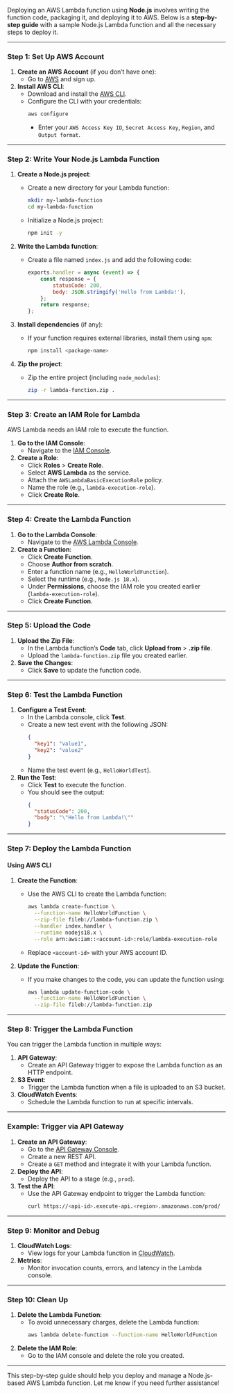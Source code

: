 Deploying an AWS Lambda function using **Node.js** involves writing the function code, packaging it, and deploying it to AWS. Below is a **step-by-step guide** with a sample Node.js Lambda function and all the necessary steps to deploy it.

---

### **Step 1: Set Up AWS Account**
1. **Create an AWS Account** (if you don’t have one):
   - Go to [AWS](https://aws.amazon.com/) and sign up.
2. **Install AWS CLI**:
   - Download and install the [AWS CLI](https://docs.aws.amazon.com/cli/latest/userguide/install-cliv2.html).
   - Configure the CLI with your credentials:
     ```bash
     aws configure
     ```
     - Enter your `AWS Access Key ID`, `Secret Access Key`, `Region`, and `Output format`.

---

### **Step 2: Write Your Node.js Lambda Function**
1. **Create a Node.js project**:
   - Create a new directory for your Lambda function:
     ```bash
     mkdir my-lambda-function
     cd my-lambda-function
     ```
   - Initialize a Node.js project:
     ```bash
     npm init -y
     ```

2. **Write the Lambda function**:
   - Create a file named `index.js` and add the following code:
     ```javascript
     exports.handler = async (event) => {
         const response = {
             statusCode: 200,
             body: JSON.stringify('Hello from Lambda!'),
         };
         return response;
     };
     ```

3. **Install dependencies** (if any):
   - If your function requires external libraries, install them using `npm`:
     ```bash
     npm install <package-name>
     ```

4. **Zip the project**:
   - Zip the entire project (including `node_modules`):
     ```bash
     zip -r lambda-function.zip .
     ```

---

### **Step 3: Create an IAM Role for Lambda**
AWS Lambda needs an IAM role to execute the function.

1. **Go to the IAM Console**:
   - Navigate to the [IAM Console](https://console.aws.amazon.com/iam/).
2. **Create a Role**:
   - Click **Roles** > **Create Role**.
   - Select **AWS Lambda** as the service.
   - Attach the `AWSLambdaBasicExecutionRole` policy.
   - Name the role (e.g., `lambda-execution-role`).
   - Click **Create Role**.

---

### **Step 4: Create the Lambda Function**
1. **Go to the Lambda Console**:
   - Navigate to the [AWS Lambda Console](https://console.aws.amazon.com/lambda/).
2. **Create a Function**:
   - Click **Create Function**.
   - Choose **Author from scratch**.
   - Enter a function name (e.g., `HelloWorldFunction`).
   - Select the runtime (e.g., `Node.js 18.x`).
   - Under **Permissions**, choose the IAM role you created earlier (`lambda-execution-role`).
   - Click **Create Function**.

---

### **Step 5: Upload the Code**
1. **Upload the Zip File**:
   - In the Lambda function’s **Code** tab, click **Upload from** > **.zip file**.
   - Upload the `lambda-function.zip` file you created earlier.
2. **Save the Changes**:
   - Click **Save** to update the function code.

---

### **Step 6: Test the Lambda Function**
1. **Configure a Test Event**:
   - In the Lambda console, click **Test**.
   - Create a new test event with the following JSON:
     ```json
     {
       "key1": "value1",
       "key2": "value2"
     }
     ```
   - Name the test event (e.g., `HelloWorldTest`).
2. **Run the Test**:
   - Click **Test** to execute the function.
   - You should see the output:
     ```json
     {
       "statusCode": 200,
       "body": "\"Hello from Lambda!\""
     }
     ```

---

### **Step 7: Deploy the Lambda Function**
#### **Using AWS CLI**
1. **Create the Function**:
   - Use the AWS CLI to create the Lambda function:
     ```bash
     aws lambda create-function \
       --function-name HelloWorldFunction \
       --zip-file fileb://lambda-function.zip \
       --handler index.handler \
       --runtime nodejs18.x \
       --role arn:aws:iam::<account-id>:role/lambda-execution-role
     ```
   - Replace `<account-id>` with your AWS account ID.

2. **Update the Function**:
   - If you make changes to the code, you can update the function using:
     ```bash
     aws lambda update-function-code \
       --function-name HelloWorldFunction \
       --zip-file fileb://lambda-function.zip
     ```

---

### **Step 8: Trigger the Lambda Function**
You can trigger the Lambda function in multiple ways:
1. **API Gateway**:
   - Create an API Gateway trigger to expose the Lambda function as an HTTP endpoint.
2. **S3 Event**:
   - Trigger the Lambda function when a file is uploaded to an S3 bucket.
3. **CloudWatch Events**:
   - Schedule the Lambda function to run at specific intervals.

---

### **Example: Trigger via API Gateway**
1. **Create an API Gateway**:
   - Go to the [API Gateway Console](https://console.aws.amazon.com/apigateway/).
   - Create a new REST API.
   - Create a `GET` method and integrate it with your Lambda function.
2. **Deploy the API**:
   - Deploy the API to a stage (e.g., `prod`).
3. **Test the API**:
   - Use the API Gateway endpoint to trigger the Lambda function:
     ```bash
     curl https://<api-id>.execute-api.<region>.amazonaws.com/prod/
     ```

---

### **Step 9: Monitor and Debug**
1. **CloudWatch Logs**:
   - View logs for your Lambda function in [CloudWatch](https://console.aws.amazon.com/cloudwatch/).
2. **Metrics**:
   - Monitor invocation counts, errors, and latency in the Lambda console.

---

### **Step 10: Clean Up**
1. **Delete the Lambda Function**:
   - To avoid unnecessary charges, delete the Lambda function:
     ```bash
     aws lambda delete-function --function-name HelloWorldFunction
     ```
2. **Delete the IAM Role**:
   - Go to the IAM console and delete the role you created.

---

This step-by-step guide should help you deploy and manage a Node.js-based AWS Lambda function. Let me know if you need further assistance!

